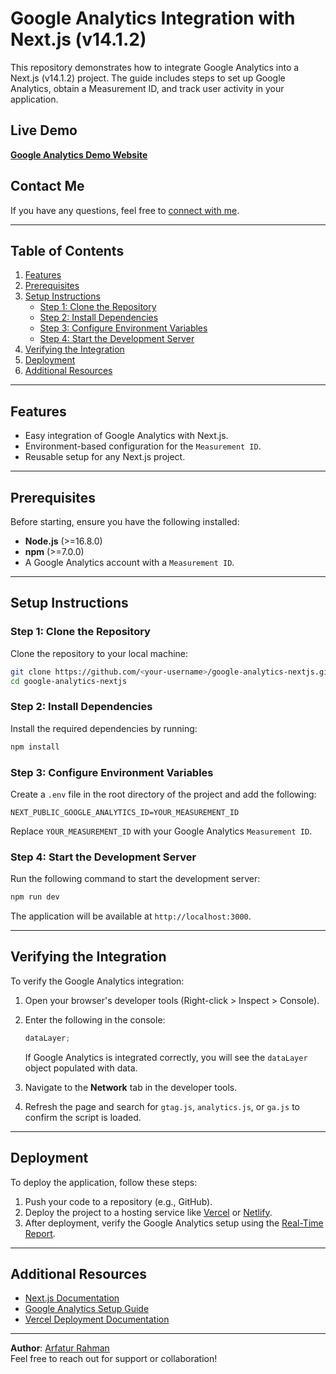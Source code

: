 # Google Analytics Integration with Next.js (v14.1.2)

This repository demonstrates how to integrate Google Analytics into a Next.js (v14.1.2) project. The guide includes steps to set up Google Analytics, obtain a Measurement ID, and track user activity in your application.

## Live Demo

[**Google Analytics Demo Website**](https://google-analytics-arfat.vercel.app/)

## Contact Me

If you have any questions, feel free to [connect with me](https://arfat.app/).

---

## Table of Contents

1. [Features](#features)
2. [Prerequisites](#prerequisites)
3. [Setup Instructions](#setup-instructions)
   - [Step 1: Clone the Repository](#step-1-clone-the-repository)
   - [Step 2: Install Dependencies](#step-2-install-dependencies)
   - [Step 3: Configure Environment Variables](#step-3-configure-environment-variables)
   - [Step 4: Start the Development Server](#step-4-start-the-development-server)
4. [Verifying the Integration](#verifying-the-integration)
5. [Deployment](#deployment)
6. [Additional Resources](#additional-resources)

---

## Features

- Easy integration of Google Analytics with Next.js.
- Environment-based configuration for the `Measurement ID`.
- Reusable setup for any Next.js project.

---

## Prerequisites

Before starting, ensure you have the following installed:

- **Node.js** (>=16.8.0)
- **npm** (>=7.0.0)
- A Google Analytics account with a `Measurement ID`.

---

## Setup Instructions

### Step 1: Clone the Repository

Clone the repository to your local machine:

```bash
git clone https://github.com/<your-username>/google-analytics-nextjs.git
cd google-analytics-nextjs
```

### Step 2: Install Dependencies

Install the required dependencies by running:

```bash
npm install
```

### Step 3: Configure Environment Variables

Create a `.env` file in the root directory of the project and add the following:

```env
NEXT_PUBLIC_GOOGLE_ANALYTICS_ID=YOUR_MEASUREMENT_ID
```

Replace `YOUR_MEASUREMENT_ID` with your Google Analytics `Measurement ID`.

### Step 4: Start the Development Server

Run the following command to start the development server:

```bash
npm run dev
```

The application will be available at `http://localhost:3000`.

---

## Verifying the Integration

To verify the Google Analytics integration:

1. Open your browser's developer tools (Right-click > Inspect > Console).
2. Enter the following in the console:

   ```javascript
   dataLayer;
   ```

   If Google Analytics is integrated correctly, you will see the `dataLayer` object populated with data.

3. Navigate to the **Network** tab in the developer tools.
4. Refresh the page and search for `gtag.js`, `analytics.js`, or `ga.js` to confirm the script is loaded.

---

## Deployment

To deploy the application, follow these steps:

1. Push your code to a repository (e.g., GitHub).
2. Deploy the project to a hosting service like [Vercel](https://vercel.com/) or [Netlify](https://www.netlify.com/).
3. After deployment, verify the Google Analytics setup using the [Real-Time Report](https://support.google.com/analytics/answer/11549684).

---

## Additional Resources

- [Next.js Documentation](https://nextjs.org/docs)
- [Google Analytics Setup Guide](https://support.google.com/analytics/answer/9304153?hl=en)
- [Vercel Deployment Documentation](https://vercel.com/docs)

---

**Author**: [Arfatur Rahman](https://arfat.app/)  
Feel free to reach out for support or collaboration!

```

```
